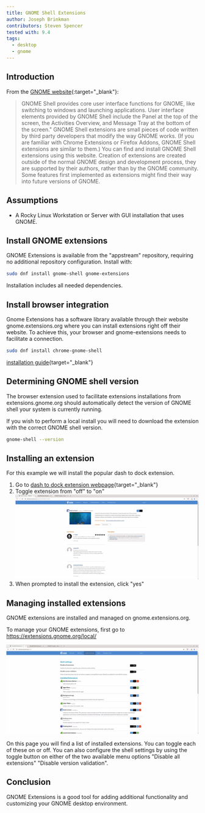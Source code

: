 ```yaml
---
title: GNOME Shell Extensions
author: Joseph Brinkman
contributors: Steven Spencer
tested with: 9.4
tags:
  - desktop
  - gnome
---
```


## Introduction

From the [GNOME website](https://extensions.gnome.org/about/){:target="_blank"}:

>GNOME Shell provides core user interface functions for GNOME, like switching to windows and launching applications. User interface elements provided by GNOME Shell include the Panel at the top of the screen, the Activities Overview, and Message Tray at the bottom of the screen."
>GNOME Shell extensions are small pieces of code written by third party developers that modify the way GNOME works. (If you are familiar with Chrome Extensions or Firefox Addons, GNOME Shell extensions are similar to them.) You can find and install GNOME Shell extensions using this website.
>Creation of extensions are created outside of the normal GNOME design and development process, they are supported by their authors, rather than by the GNOME community. Some features first implemented as extensions might find their way into future versions of GNOME.

## Assumptions

* A Rocky Linux Workstation or Server with GUI installation that uses GNOME.

## Install GNOME extensions

GNOME Extensions is available from the "appstream" repository, requiring no additional repository configuration. Install with:

```bash
sudo dnf install gnome-shell gnome-extensions
```

Installation includes all needed dependencies.

## Install browser integration

Gnome Extensions has a software library available through their website gnome.extensions.org where you can install extensions right off their website. To achieve this, your browser and gnome-extensions needs to facilitate a connection.

```bash
sudo dnf install chrome-gnome-shell
```

[installation guide](https://gnome.pages.gitlab.gnome.org/gnome-browser-integration/pages/installation-guide.html){target="_blank"}

## Determining GNOME shell version

The browser extension used to facilitate extensions installations from extensions.gnome.org should automatically detect the version of GNOME shell your system is currently running.

If you wish to perform a local install you will need to download the extension with the correct GNOME shell version.

```bash
gnome-shell --version
```

## Installing an extension

For this example we will install the popular dash to dock extension.

1. Go to [dash to dock extension webpage](https://extensions.gnome.org/extension/307/dash-to-dock/){target="_blank"}
2. Toggle extension from "off" to "on"
![Toggle extension](images/gnome_extensions_images/gnome-shell-extensions-toggle-btn.webp)
3. When prompted to install the extension, click "yes"

## Managing installed extensions

GNOME extensions are installed and managed on gnome.extensions.org.

To manage your GNOME extensions, first go to <https://extensions.gnome.org/local/>

![Manage GNOME extensions](images/gnome_extensions_images/gnome-shell-installed-extensions.webp)

On this page you will find a list of installed extensions. You can toggle each of these on or off. You can also configure the shell settings by using the toggle button on either of the two available menu options "Disable all extensions" "Disable version validation".

## Conclusion

GNOME Extensions is a good tool for adding additional functionality and customizing your GNOME desktop environment.
